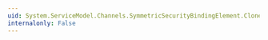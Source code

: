 ```yaml
---
uid: System.ServiceModel.Channels.SymmetricSecurityBindingElement.Clone
internalonly: False
---
```

